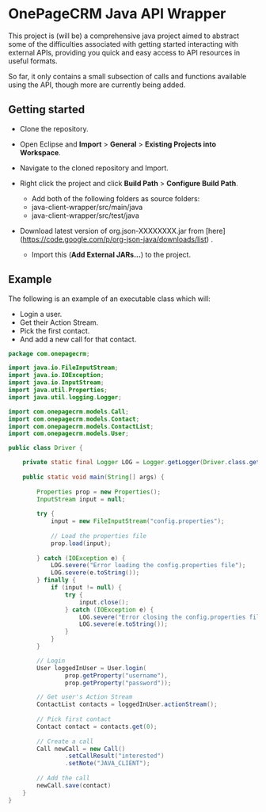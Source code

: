 # OnePageCRM Java API Wrapper
This project is (will be) a comprehensive java project aimed to abstract some of the difficulties associated with getting started interacting with external APIs, providing you quick and easy access to API resources in useful formats.

So far, it only contains a small subsection of calls and functions available using the API, though more are currently being added.

## Getting started

- Clone the repository.

- Open Eclipse and **Import** > **General** > **Existing Projects into Workspace**.

- Navigate to the cloned repository and Import.

- Right click the project and click **Build Path** > **Configure Build Path**.
  -  Add both of the following folders as source folders:
    - java-client-wrapper/src/main/java
    - java-client-wrapper/src/test/java

- Download latest version of org.json-XXXXXXXX.jar from [here] (https://code.google.com/p/org-json-java/downloads/list) .
  - Import this (**Add External JARs...**) to the project.

## Example
The following is an example of an executable class which will:
- Login a user.
- Get their Action Stream.
- Pick the first contact. 
- And add a new call for that contact.

```java
package com.onepagecrm;

import java.io.FileInputStream;
import java.io.IOException;
import java.io.InputStream;
import java.util.Properties;
import java.util.logging.Logger;

import com.onepagecrm.models.Call;
import com.onepagecrm.models.Contact;
import com.onepagecrm.models.ContactList;
import com.onepagecrm.models.User;

public class Driver {

	private static final Logger LOG = Logger.getLogger(Driver.class.getName());
	
	public static void main(String[] args) {
		
		Properties prop = new Properties();
		InputStream input = null;
				
		try {
			input = new FileInputStream("config.properties");
	 
			// Load the properties file
			prop.load(input);
	 
		} catch (IOException e) {
			LOG.severe("Error loading the config.properties file");
			LOG.severe(e.toString());
		} finally {
			if (input != null) {
				try {
					input.close();
				} catch (IOException e) {
					LOG.severe("Error closing the config.properties file");
					LOG.severe(e.toString());
				}
			}
		}

		// Login 
		User loggedInUser = User.login(
				prop.getProperty("username"), 
				prop.getProperty("password"));

		// Get user's Action Stream
		ContactList contacts = loggedInUser.actionStream();
		
		// Pick first contact
		Contact contact = contacts.get(0);
		
		// Create a call
		Call newCall = new Call()
				.setCallResult("interested")
				.setNote("JAVA_CLIENT");
		
		// Add the call		
		newCall.save(contact)
	}
}
```
